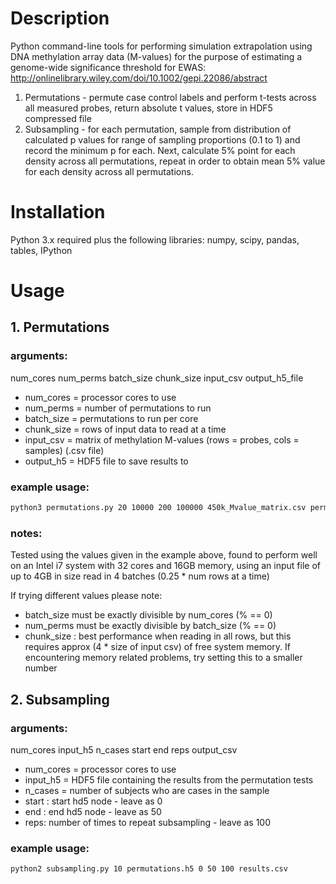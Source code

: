 # Description
Python command-line tools for performing simulation extrapolation using DNA methylation array data (M-values) 
for the purpose of estimating a genome-wide significance threshold for EWAS: http://onlinelibrary.wiley.com/doi/10.1002/gepi.22086/abstract 

1. Permutations - permute case control labels and perform t-tests across all measured probes, return absolute t values, store in HDF5 compressed file
2. Subsampling - for each permutation, sample from distribution of calculated p values for range of sampling proportions (0.1 to 1) and record the minimum p for each. Next, calculate 5% point for each density across all permutations, repeat in order to obtain mean 5% value for each density across all permutations.

# Installation
Python 3.x required
plus the following libraries:
numpy, scipy, pandas, tables, IPython

# Usage
## 1. Permutations

### arguments: 
num_cores num_perms batch_size chunk_size input_csv output_h5_file

* num_cores = processor cores to use
* num_perms = number of permutations to run
* batch_size = permutations to run per core
* chunk_size = rows of input data to read at a time
* input_csv = matrix of methylation M-values (rows = probes, cols = samples) (.csv file)
* output_h5 = HDF5 file to save results to 

### example usage:
```bash
python3 permutations.py 20 10000 200 100000 450k_Mvalue_matrix.csv permutations.h5
```
### notes: 

Tested using the values given in the example above, found to perform well on an Intel i7 system with 32 cores and 16GB memory, using an input file of up to 4GB in size read in 4 batches (0.25 * num rows at a time)

If trying different values please note:
* batch_size must be exactly divisible by num_cores (% == 0)
* num_perms must be exactly divisible by batch_size (% == 0) 
* chunk_size  : best performance when reading in all rows, but this requires approx (4 * size of input csv) of free system memory. If encountering memory related problems, try setting this to a smaller number

## 2. Subsampling
### arguments: 
num_cores input_h5 n_cases start end reps output_csv

* num_cores = processor cores to use
* input_h5 = HDF5 file containing the results from the permutation tests
* n_cases = number of subjects who are cases in the sample
* start : start hd5 node - leave as 0
* end : end hd5 node - leave as 50
* reps: number of times to repeat subsampling - leave as 100

### example usage:
```bash
python2 subsampling.py 10 permutations.h5 0 50 100 results.csv
```
